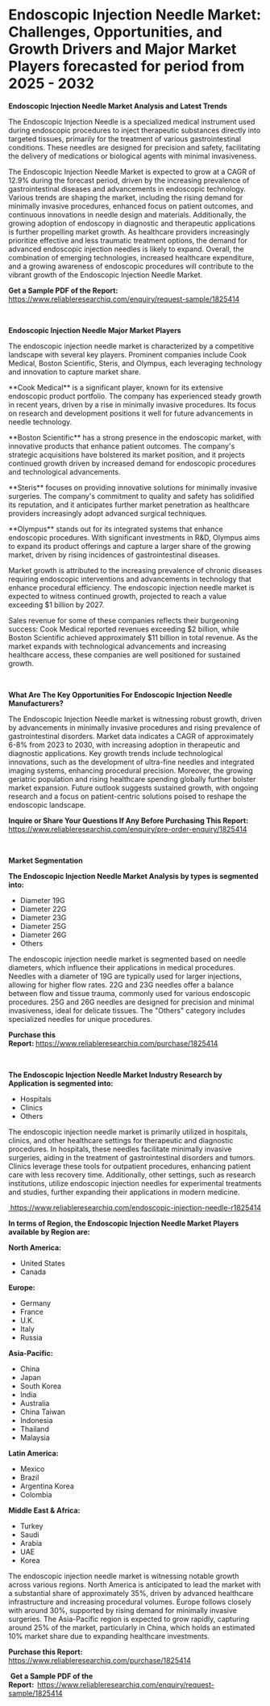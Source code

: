<p><h1>Endoscopic Injection Needle Market: Challenges, Opportunities, and Growth Drivers and Major Market Players forecasted for period from 2025 - 2032</h1></p><p><strong>Endoscopic Injection Needle Market Analysis and Latest Trends</strong></p>
<p><p>The Endoscopic Injection Needle is a specialized medical instrument used during endoscopic procedures to inject therapeutic substances directly into targeted tissues, primarily for the treatment of various gastrointestinal conditions. These needles are designed for precision and safety, facilitating the delivery of medications or biological agents with minimal invasiveness.</p><p>The Endoscopic Injection Needle Market is expected to grow at a CAGR of 12.9% during the forecast period, driven by the increasing prevalence of gastrointestinal diseases and advancements in endoscopic technology. Various trends are shaping the market, including the rising demand for minimally invasive procedures, enhanced focus on patient outcomes, and continuous innovations in needle design and materials. Additionally, the growing adoption of endoscopy in diagnostic and therapeutic applications is further propelling market growth. As healthcare providers increasingly prioritize effective and less traumatic treatment options, the demand for advanced endoscopic injection needles is likely to expand. Overall, the combination of emerging technologies, increased healthcare expenditure, and a growing awareness of endoscopic procedures will contribute to the vibrant growth of the Endoscopic Injection Needle Market.</p></p>
<p><strong>Get a Sample PDF of the Report:&nbsp;</strong> <a href="https://www.reliableresearchiq.com/enquiry/request-sample/1825414?utm_campaign=3327&utm_medium=2&utm_source=Github&utm_content=ia&utm_term=13042025&utm_id=endoscopic-injection-needle">https://www.reliableresearchiq.com/enquiry/request-sample/1825414</a></p>
<p>&nbsp;</p>
<p><strong>Endoscopic Injection Needle Major Market Players</strong></p>
<p><p>The endoscopic injection needle market is characterized by a competitive landscape with several key players. Prominent companies include Cook Medical, Boston Scientific, Steris, and Olympus, each leveraging technology and innovation to capture market share.</p><p>**Cook Medical** is a significant player, known for its extensive endoscopic product portfolio. The company has experienced steady growth in recent years, driven by a rise in minimally invasive procedures. Its focus on research and development positions it well for future advancements in needle technology.</p><p>**Boston Scientific** has a strong presence in the endoscopic market, with innovative products that enhance patient outcomes. The company's strategic acquisitions have bolstered its market position, and it projects continued growth driven by increased demand for endoscopic procedures and technological advancements.</p><p>**Steris** focuses on providing innovative solutions for minimally invasive surgeries. The company's commitment to quality and safety has solidified its reputation, and it anticipates further market penetration as healthcare providers increasingly adopt advanced surgical techniques.</p><p>**Olympus** stands out for its integrated systems that enhance endoscopic procedures. With significant investments in R&D, Olympus aims to expand its product offerings and capture a larger share of the growing market, driven by rising incidences of gastrointestinal diseases.</p><p>Market growth is attributed to the increasing prevalence of chronic diseases requiring endoscopic interventions and advancements in technology that enhance procedural efficiency. The endoscopic injection needle market is expected to witness continued growth, projected to reach a value exceeding $1 billion by 2027.</p><p>Sales revenue for some of these companies reflects their burgeoning success: Cook Medical reported revenues exceeding $2 billion, while Boston Scientific achieved approximately $11 billion in total revenue. As the market expands with technological advancements and increasing healthcare access, these companies are well positioned for sustained growth.</p></p>
<p>&nbsp;</p>
<p><strong>What Are The Key Opportunities For Endoscopic Injection Needle Manufacturers?</strong></p>
<p><p>The Endoscopic Injection Needle market is witnessing robust growth, driven by advancements in minimally invasive procedures and rising prevalence of gastrointestinal disorders. Market data indicates a CAGR of approximately 6-8% from 2023 to 2030, with increasing adoption in therapeutic and diagnostic applications. Key growth trends include technological innovations, such as the development of ultra-fine needles and integrated imaging systems, enhancing procedural precision. Moreover, the growing geriatric population and rising healthcare spending globally further bolster market expansion. Future outlook suggests sustained growth, with ongoing research and a focus on patient-centric solutions poised to reshape the endoscopic landscape.</p></p>
<p><strong>Inquire or Share Your Questions If Any Before Purchasing This Report:</strong> <a href="https://www.reliableresearchiq.com/enquiry/pre-order-enquiry/1825414?utm_campaign=3327&utm_medium=2&utm_source=Github&utm_content=ia&utm_term=13042025&utm_id=endoscopic-injection-needle">https://www.reliableresearchiq.com/enquiry/pre-order-enquiry/1825414</a></p>
<p>&nbsp;</p>
<p><strong>Market Segmentation</strong></p>
<p><strong>The Endoscopic Injection Needle Market Analysis by types is segmented into:</strong></p>
<p><ul><li>Diameter 19G</li><li>Diameter 22G</li><li>Diameter 23G</li><li>Diameter 25G</li><li>Diameter 26G</li><li>Others</li></ul></p>
<p><p>The endoscopic injection needle market is segmented based on needle diameters, which influence their applications in medical procedures. Needles with a diameter of 19G are typically used for larger injections, allowing for higher flow rates. 22G and 23G needles offer a balance between flow and tissue trauma, commonly used for various endoscopic procedures. 25G and 26G needles are designed for precision and minimal invasiveness, ideal for delicate tissues. The "Others" category includes specialized needles for unique procedures.</p></p>
<p><strong>Purchase this Report:&nbsp;</strong><a href="https://www.reliableresearchiq.com/purchase/1825414?utm_campaign=3327&utm_medium=2&utm_source=Github&utm_content=ia&utm_term=13042025&utm_id=endoscopic-injection-needle">https://www.reliableresearchiq.com/purchase/1825414</a></p>
<p>&nbsp;</p>
<p><strong>The Endoscopic Injection Needle Market Industry Research by Application is segmented into:</strong></p>
<p><ul><li>Hospitals</li><li>Clinics</li><li>Others</li></ul></p>
<p><p>The endoscopic injection needle market is primarily utilized in hospitals, clinics, and other healthcare settings for therapeutic and diagnostic procedures. In hospitals, these needles facilitate minimally invasive surgeries, aiding in the treatment of gastrointestinal disorders and tumors. Clinics leverage these tools for outpatient procedures, enhancing patient care with less recovery time. Additionally, other settings, such as research institutions, utilize endoscopic injection needles for experimental treatments and studies, further expanding their applications in modern medicine.</p></p>
<p><a href="https://www.reliableresearchiq.com/endoscopic-injection-needle-r1825414?utm_campaign=3327&utm_medium=2&utm_source=Github&utm_content=ia&utm_term=13042025&utm_id=endoscopic-injection-needle">&nbsp;https://www.reliableresearchiq.com/endoscopic-injection-needle-r1825414</a></p>
<p><strong>In terms of Region, the Endoscopic Injection Needle Market Players available by Region are:</strong></p>
<p>
    <p> <strong> North America: </strong>
        <ul>
            <li>United States</li>
            <li>Canada</li>
        </ul>
        </p> 
    <p> <strong> Europe: </strong>
        <ul>
            <li>Germany</li>
            <li>France</li>
            <li>U.K.</li>
            <li>Italy</li>
            <li>Russia</li>
        </ul>
        </p> 
    <p> <strong> Asia-Pacific: </strong>
        <ul>
            <li>China</li>
            <li>Japan</li>
            <li>South Korea</li>
            <li>India</li>
            <li>Australia</li>
            <li>China Taiwan</li>
            <li>Indonesia</li>
            <li>Thailand</li>
            <li>Malaysia</li>
        </ul>
        </p> 
    <p> <strong> Latin America: </strong>
        <ul>
            <li>Mexico</li>
            <li>Brazil</li>
            <li>Argentina Korea</li>
            <li>Colombia</li>
        </ul>
        </p> 
    <p> <strong> Middle East & Africa: </strong>
        <ul>
            <li>Turkey</li>
            <li>Saudi</li>
            <li>Arabia</li>
            <li>UAE</li>
            <li>Korea</li>
        </ul>
    </p>
    </p>
<p><p>The endoscopic injection needle market is witnessing notable growth across various regions. North America is anticipated to lead the market with a substantial share of approximately 35%, driven by advanced healthcare infrastructure and increasing procedural volumes. Europe follows closely with around 30%, supported by rising demand for minimally invasive surgeries. The Asia-Pacific region is expected to grow rapidly, capturing around 25% of the market, particularly in China, which holds an estimated 10% market share due to expanding healthcare investments.</p></p>
<p><strong>Purchase this Report: </strong><a href="https://www.reliableresearchiq.com/purchase/1825414?utm_campaign=3327&utm_medium=2&utm_source=Github&utm_content=ia&utm_term=13042025&utm_id=endoscopic-injection-needle">https://www.reliableresearchiq.com/purchase/1825414</a></p>
<p>&nbsp;<strong>Get a Sample PDF of the Report:&nbsp;&nbsp;</strong><a href="https://www.reliableresearchiq.com/enquiry/request-sample/1825414?utm_campaign=3327&utm_medium=2&utm_source=Github&utm_content=ia&utm_term=13042025&utm_id=endoscopic-injection-needle">https://www.reliableresearchiq.com/enquiry/request-sample/1825414</a></p>
<p><strong></strong></p>
<p><p></p><p></p><p></p></p>